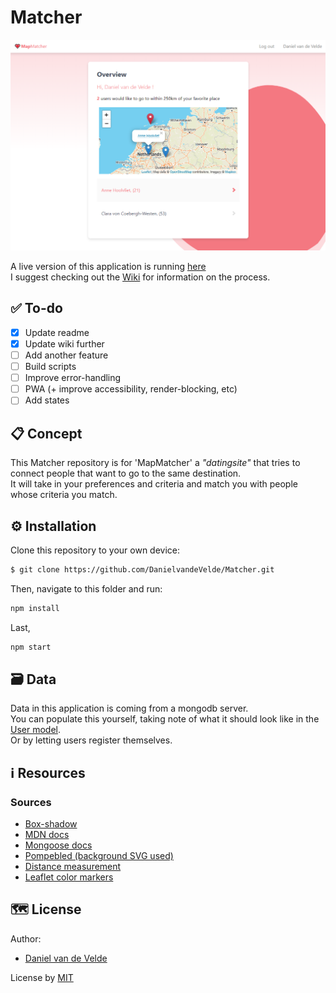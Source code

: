 # Matcher

<kbd>![Site image](https://raw.githubusercontent.com/DanielvandeVelde/Matcher/master/docs/hero.png "Site image")</kbd>

A live version of this application is running [here](https://be-matcher.herokuapp.com/)  
I suggest checking out the [Wiki](https://github.com/DanielvandeVelde/Matcher/wiki) for information on the process.  

## ✅ To-do
- [x] Update readme
- [x] Update wiki further
- [ ] Add another feature
- [ ] Build scripts
- [ ] Improve error-handling
- [ ] PWA (+ improve accessibility, render-blocking, etc)
- [ ] Add states

## 📋 Concept
This Matcher repository is for 'MapMatcher' a _"datingsite"_ that tries to connect people that want to go to the same destination.  
It will take in your preferences and criteria and match you with people whose criteria you match.  

## ⚙️ Installation
Clone this repository to your own device:
```bash
$ git clone https://github.com/DanielvandeVelde/Matcher.git
```
Then, navigate to this folder and run:

```bash
npm install
```

Last,

```bash
npm start
```

## 🗃 Data

Data in this application is coming from a mongodb server.  
You can populate this yourself, taking note of what it should look like in the [User model](https://github.com/DanielvandeVelde/Matcher/blob/main/models/user.js).   
Or by letting users register themselves.  

## ℹ️ Resources

### Sources

- [Box-shadow](https://www.cssmatic.com/box-shadow)
- [MDN docs](https://developer.mozilla.org/en-US/)
- [Mongoose docs](https://mongoosejs.com/docs/api.html)
- [Pompebled (background SVG used)](https://en.wikipedia.org/wiki/Seeblatt#/media/File:Pompebled.svg)
- [Distance measurement](https://stackoverflow.com/questions/27928/calculate-distance-between-two-latitude-longitude-points-haversine-formula)
- [Leaflet color markers](https://github.com/pointhi/leaflet-color-markers)

## 🗺️ License

Author: 
- [Daniel van de Velde](https://github.com/DanielvandeVelde) 


License by
[MIT](https://github.com/deannabosschert/project/blob/master/LICENSE)

